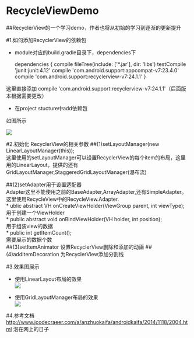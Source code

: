 # RecycleViewDemo
##RecyclerView的一个学习demo，作者也将从初始的学习到逐渐的更新提升

#1.如何添加RecyclerView的依赖包
* module对应的build.gradle目录下，dependencies下

     dependencies {
        compile fileTree(include: ['*.jar'], dir: 'libs')
        testCompile 'junit:junit:4.12'
        compile 'com.android.support:appcompat-v7:23.4.0'
        compile 'com.android.support:recyclerview-v7:24.1.1'
    }
    
这里直接添加 compile 'com.android.support:recyclerview-v7:24.1.1'（后面版本根据需要更改）

* 在project stucture中add依赖包
    
如图所示<br/>

![](https://github.com/jixiang52002/RecycleViewDemo/blob/master/app/image/add_dependence.png)

#2.初始化 RecyclerView的相关参数
   ##(1)setLayoutManager(new LinearLayoutManager(this));<br>
       这里使用的setLayoutManager可以设置RecyclerView的每个item的布局，这里用的LinearLayout，提供的还有GridLayoutManager,StaggeredGridLayoutManager(瀑布流)
       
  ##(2)setAdapter用于设置适配器<br>
     Adapter这里不能使用之前的BaseAdapter,ArrayAdapter,还有SimpleAdapter。这里使用RecycleView中的RecycleView.Adapter.<br>
      *  ublic abstract VH onCreateViewHolder(ViewGroup parent, int viewType);<br>
           用于创建一个ViewHolder<br>
      *  public abstract void onBindViewHolder(VH holder, int position);<br>
           用于组装view的数据<br>
      *  public int getItemCount();<br>
           需要展示的数据个数<br>
  ##(3)setItemAnimator 设置RecyclerView删除和添加的动画
  ##(4)addItemDecoration 为RecyclerView添加分割线
  
#3.效果图展示
* 使用LinearLayout布局的效果<br>
 ![](https://github.com/jixiang52002/RecycleViewDemo/blob/master/app/image/QQ%E5%9B%BE%E7%89%8720160817102259.jpg)

* 使用GridLayoutManager布局的效果<br>
  ![](https://github.com/jixiang52002/RecycleViewDemo/blob/master/app/image/QQ%E5%9B%BE%E7%89%8720160817102317.jpg)

#4.参考文档
  http://www.jcodecraeer.com/a/anzhuokaifa/androidkaifa/2014/1118/2004.html 泡在网上的日子
           

          
          
       
       
